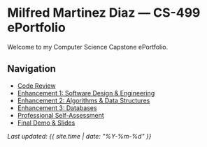 # Milfred Martinez Diaz — CS-499 ePortfolio

Welcome to my Computer Science Capstone ePortfolio.

## Navigation
- [Code Review](https://github.com/Milfred08/cs499-capstone/blob/main/docs/code-review.md)
- [Enhancement 1: Software Design & Engineering](https://github.com/Milfred08/cs499-capstone/blob/main/docs/enhancement-1.md)
- [Enhancement 2: Algorithms & Data Structures](https://github.com/Milfred08/cs499-capstone/blob/main/docs/enhancement-2.md)
- [Enhancement 3: Databases](https://github.com/Milfred08/cs499-capstone/blob/main/docs/enhancement-3.md)
- [Professional Self-Assessment](https://github.com/Milfred08/cs499-capstone/blob/main/docs/self-assessment.md)
- [Final Demo & Slides](https://github.com/Milfred08/cs499-capstone/blob/main/docs/demo.md)

_Last updated: {{ site.time | date: "%Y-%m-%d" }}_
